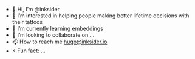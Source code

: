 - 👋 Hi, I’m @inksider
- 👀 I’m interested in helping people making better lifetime decisions with their tattoos
- 🌱 I’m currently learning embeddings
- 💞️ I’m looking to collaborate on ...
- 📫 How to reach me hugo@inksider.io
- ⚡ Fun fact: ...

<!---
inksider/inksider is a ✨ special ✨ repository because its `README.md` (this file) appears on your GitHub profile.
You can click the Preview link to take a look at your changes.
--->
